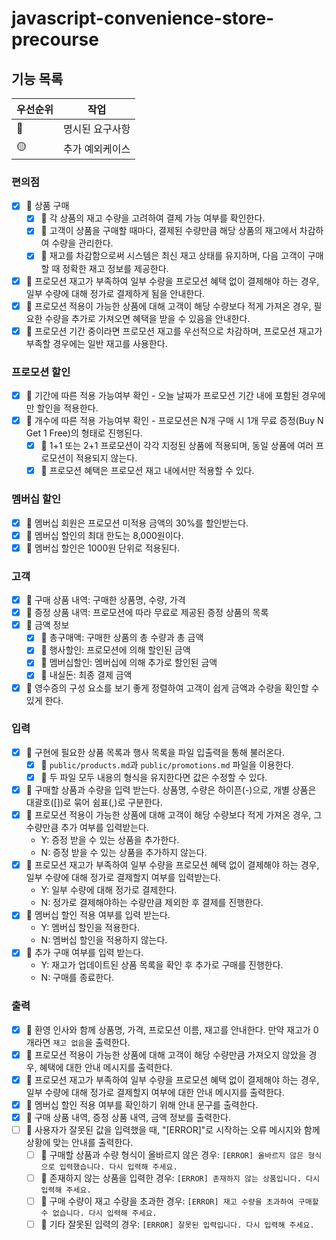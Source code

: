 # javascript-convenience-store-precourse

## 기능 목록

| 우선순위 | 작업            |
| -------- | --------------- |
| 🔴       | 명시된 요구사항 |
| 🟡       | 추가 예외케이스 |

### 편의점
- [x] 🔴 상품 구매
    - [x] 🔴 각 상품의 재고 수량을 고려하여 결제 가능 여부를 확인한다.
    - [x] 🔴 고객이 상품을 구매할 때마다, 결제된 수량만큼 해당 상품의 재고에서 차감하여 수량을 관리한다.
    - [x] 🔴 재고를 차감함으로써 시스템은 최신 재고 상태를 유지하며, 다음 고객이 구매할 때 정확한 재고 정보를 제공한다.
- [x] 🔴 프로모션 재고가 부족하여 일부 수량을 프로모션 혜택 없이 결제해야 하는 경우, 일부 수량에 대해 정가로 결제하게 됨을 안내한다.
- [x] 🔴 프로모션 적용이 가능한 상품에 대해 고객이 해당 수량보다 적게 가져온 경우, 필요한 수량을 추가로 가져오면 혜택을 받을 수 있음을 안내한다.
- [x] 🔴 프로모션 기간 중이라면 프로모션 재고를 우선적으로 차감하며, 프로모션 재고가 부족할 경우에는 일반 재고를 사용한다.

### 프로모션 할인
- [x] 🔴 기간에 따른 적용 가능여부 확인 - 오늘 날짜가 프로모션 기간 내에 포함된 경우에만 할인을 적용한다.
- [x] 🔴 개수에 따른 적용 가능여부 확인 - 프로모션은 N개 구매 시 1개 무료 증정(Buy N Get 1 Free)의 형태로 진행된다.
    - [x] 🔴 1+1 또는 2+1 프로모션이 각각 지정된 상품에 적용되며, 동일 상품에 여러 프로모션이 적용되지 않는다.
    - [x] 🔴 프로모션 혜택은 프로모션 재고 내에서만 적용할 수 있다.

### 멤버십 할인
- [x] 🔴 멤버십 회원은 프로모션 미적용 금액의 30%를 할인받는다.
- [x] 🔴 멤버십 할인의 최대 한도는 8,000원이다.
- [x] 🔴 멤버십 할인은 1000원 단위로 적용된다.

### 고객
- [x] 🔴 구매 상품 내역: 구매한 상품명, 수량, 가격
- [x] 🔴 증정 상품 내역: 프로모션에 따라 무료로 제공된 증정 상품의 목록
- [x] 🔴 금액 정보
    - [x] 🔴 총구매액: 구매한 상품의 총 수량과 총 금액
    - [x] 🔴 행사할인: 프로모션에 의해 할인된 금액
    - [x] 🔴 멤버십할인: 멤버십에 의해 추가로 할인된 금액
    - [x] 🔴 내실돈: 최종 결제 금액
- [x] 🔴 영수증의 구성 요소를 보기 좋게 정렬하여 고객이 쉽게 금액과 수량을 확인할 수 있게 한다.

### 입력
- [x] 🔴 구현에 필요한 상품 목록과 행사 목록을 파일 입출력을 통해 불러온다.
    - [x] 🔴 `public/products.md`과 `public/promotions.md` 파일을 이용한다.
    - [x] 🔴 두 파일 모두 내용의 형식을 유지한다면 값은 수정할 수 있다.
- [x] 🔴 구매할 상품과 수량을 입력 받는다. 상품명, 수량은 하이픈(-)으로, 개별 상품은 대괄호([])로 묶어 쉼표(,)로 구분한다.
- [x] 🔴 프로모션 적용이 가능한 상품에 대해 고객이 해당 수량보다 적게 가져온 경우, 그 수량만큼 추가 여부를 입력받는다.
    - Y: 증정 받을 수 있는 상품을 추가한다.
    - N: 증정 받을 수 있는 상품을 추가하지 않는다.
- [x] 🔴 프로모션 재고가 부족하여 일부 수량을 프로모션 혜택 없이 결제해야 하는 경우, 일부 수량에 대해 정가로 결제할지 여부를 입력받는다.
    - Y: 일부 수량에 대해 정가로 결제한다.
    - N: 정가로 결제해야하는 수량만큼 제외한 후 결제를 진행한다.
- [x] 🔴 멤버십 할인 적용 여부를 입력 받는다.
    - Y: 멤버십 할인을 적용한다.
    - N: 멤버십 할인을 적용하지 않는다.
- [x] 🔴 추가 구매 여부를 입력 받는다.
    - Y: 재고가 업데이트된 상품 목록을 확인 후 추가로 구매를 진행한다.
    - N: 구매를 종료한다.

### 출력
- [x] 🔴 환영 인사와 함께 상품명, 가격, 프로모션 이름, 재고를 안내한다. 만약 재고가 0개라면 `재고 없음`을 출력한다.
- [x] 🔴 프로모션 적용이 가능한 상품에 대해 고객이 해당 수량만큼 가져오지 않았을 경우, 혜택에 대한 안내 메시지를 출력한다.
- [x] 🔴 프로모션 재고가 부족하여 일부 수량을 프로모션 혜택 없이 결제해야 하는 경우, 일부 수량에 대해 정가로 결제할지 여부에 대한 안내 메시지를 출력한다.
- [x] 🔴 멤버십 할인 적용 여부를 확인하기 위해 안내 문구를 출력한다.
- [x] 🔴 구매 상품 내역, 증정 상품 내역, 금액 정보를 출력한다.
- [ ] 🔴 사용자가 잘못된 값을 입력했을 때, "[ERROR]"로 시작하는 오류 메시지와 함께 상황에 맞는 안내를 출력한다.
    - [ ] 🔴 구매할 상품과 수량 형식이 올바르지 않은 경우: `[ERROR] 올바르지 않은 형식으로 입력했습니다. 다시 입력해 주세요.`
    - [ ] 🔴 존재하지 않는 상품을 입력한 경우: `[ERROR] 존재하지 않는 상품입니다. 다시 입력해 주세요.`
    - [ ] 🔴 구매 수량이 재고 수량을 초과한 경우: `[ERROR] 재고 수량을 초과하여 구매할 수 없습니다. 다시 입력해 주세요.`
    - [ ] 🔴 기타 잘못된 입력의 경우: `[ERROR] 잘못된 입력입니다. 다시 입력해 주세요.`